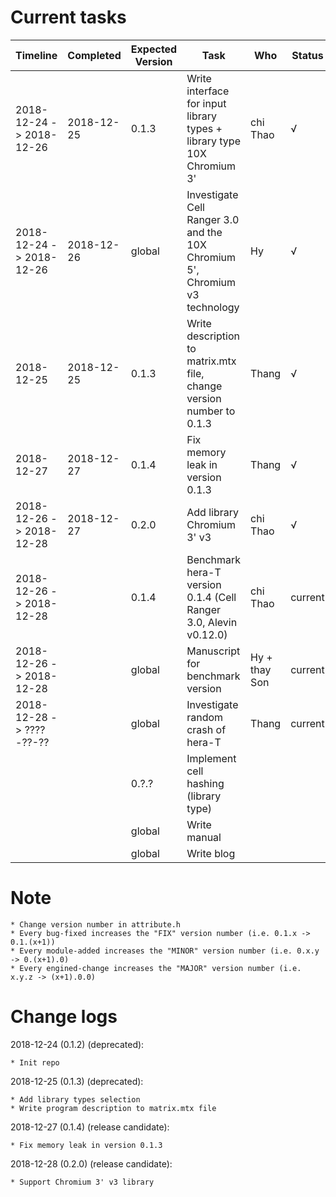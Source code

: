 # Current tasks

| Timeline                 | Completed  | Expected Version   | Task                                                                                  | Who                | Status  |
| ------------------------ | ---------- | ------------------ | ------------------------------------------------------------------------------------- | ------------------ | ------- |
| 2018-12-24 -> 2018-12-26 | 2018-12-25 | 0.1.3              | Write interface for input library types + library type 10X Chromium 3'                | chi Thao           | &#8730; |
| 2018-12-24 -> 2018-12-26 | 2018-12-26 | global             | Investigate Cell Ranger 3.0 and the 10X Chromium 5', Chromium v3 technology           | Hy                 | &#8730; |
| 2018-12-25               | 2018-12-25 | 0.1.3              | Write description to matrix.mtx file, change version number to 0.1.3                  | Thang              | &#8730; |
| 2018-12-27               | 2018-12-27 | 0.1.4              | Fix memory leak in version 0.1.3                                                      | Thang              | &#8730; |
| 2018-12-26 -> 2018-12-28 | 2018-12-27 | 0.2.0              | Add library Chromium 3' v3                                                            | chi Thao           | &#8730; |
| 2018-12-26 -> 2018-12-28 |            | 0.1.4              | Benchmark hera-T version 0.1.4 (Cell Ranger 3.0, Alevin v0.12.0)                      | chi Thao           | current |
| 2018-12-26 -> 2018-12-28 |            | global             | Manuscript for benchmark version                                                      | Hy + thay Son      | current |
| 2018-12-28 -> ????-??-?? |            | global             | Investigate random crash of hera-T                                                    | Thang              | current |
|                          |            | 0.?.?              | Implement cell hashing (library type)                                                 |                    |         |
|                          |            | global             | Write manual                                                                          |                    |         |
|                          |            | global             | Write blog                                                                            |                    |         |

# Note

    * Change version number in attribute.h
    * Every bug-fixed increases the "FIX" version number (i.e. 0.1.x -> 0.1.(x+1))
    * Every module-added increases the "MINOR" version number (i.e. 0.x.y -> 0.(x+1).0)
    * Every engined-change increases the "MAJOR" version number (i.e. x.y.z -> (x+1).0.0)

# Change logs

2018-12-24 (0.1.2) (deprecated):

    * Init repo

2018-12-25 (0.1.3) (deprecated):

    * Add library types selection
    * Write program description to matrix.mtx file

2018-12-27 (0.1.4) (release candidate):

    * Fix memory leak in version 0.1.3
    
2018-12-28 (0.2.0) (release candidate):

    * Support Chromium 3' v3 library
